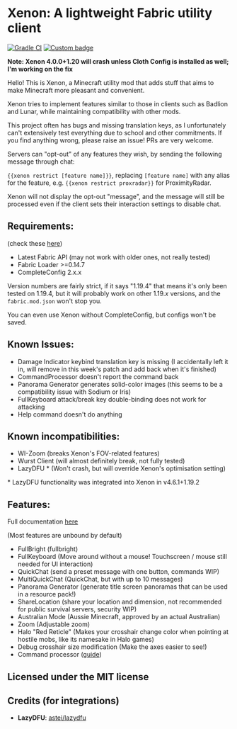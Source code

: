 # Xenon: A lightweight Fabric utility client

[![Gradle CI](https://github.com/AV306/xenon/actions/workflows/gradle_ci.yml/badge.svg?branch=1.19-DEV)](https://github.com/AV306/xenon/actions/workflows/gradle_ci.yml)
[![Custom badge](https://img.shields.io/endpoint?color=3fcc98&url=https://hits.dwyl.com/AV306/xenon.json?show=unique)]()

**Note: Xenon 4.0.0+1.20 will crash unless Cloth Config is installed as well; I'm working on the fix**

Hello! This is Xenon, a Minecraft utility mod that adds stuff that aims to make Minecraft more pleasant and convenient.

Xenon tries to implement features similar to those in clients such as Badlion and Lunar, while maintaining compatibility with other mods. 

This project often has bugs and missing translation keys, as I unfortunately can't extensively test everything due to school and other commitments. If you find anything wrong, please raise an issue! PRs are very welcome.

Servers can "opt-out" of any features they wish, by sending the following message through chat:

`{{xenon restrict [feature name]}}`, replacing `[feature name]` with any alias for the feature, e.g. `{{xenon restrict proxradar}}` for ProximityRadar.

Xenon will not display the opt-out "message", and the message will still be processed even if the client sets their interaction settings to disable chat.

## Requirements:

(check these [here](https://fabricmc.net/develop))

- Latest Fabric API (may not work with older ones, not really tested)
- Fabric Loader >=0.14.7
- CompleteConfig 2.x.x

Version numbers are fairly strict, if it says "1.19.4" that means it's only been tested on 1.19.4, but it will probably work on other 1.19.*x* versions, and the `fabric.mod.json` won't stop you.

You can even use Xenon without CompleteConfig, but configs won't be saved.

## Known Issues:

- Damage Indicator keybind translation key is missing (I accidentally left it in, will remove in this week's patch and add back when it's finished)
- CommandProcessor doesn't report the command back
- Panorama Generator generates solid-color images (this seems to be a compatibility issue with Sodium or Iris)
- FullKeyboard attack/break key double-binding does not work for attacking
- Help command doesn't do anything

## Known incompatibilities:

- WI-Zoom (breaks Xenon's FOV-related features)
- Wurst Client (will almost definitely break, not fully tested)
- LazyDFU * (Won't crash, but will override Xenon's optimisation setting)

\* LazyDFU functionality was integrated into Xenon in v4.6.1+1.19.2

## Features:

Full documentation [here](FEATURES.md)

(Most features are unbound by default)

- FullBright (fullbright)
- FullKeyboard (Move around without a mouse! Touchscreen / mouse still needed for UI interaction)
- QuickChat (send a preset message with one button, commands WIP)
- MultiQuickChat (QuickChat, but with up to 10 messages)
- Panorama Generator (generate title screen panoramas that can be used in a resource pack!)
- ShareLocation (share your location and dimension, not recommended for public survival servers, security WIP)
- Australian Mode (Aussie Minecraft, approved by an actual Australian)
- Zoom (Adjustable zoom)
- Halo "Red Reticle" (Makes your crosshair change color when pointing at hostile mobs, like its namesake in Halo games)
- Debug crosshair size modification (Make the axes easier to see!)
- Command processor ([guide](CMD.md))

## Licensed under the MIT license

## Credits (for integrations)

- **LazyDFU**: [astei/lazydfu](https://github.com/astei/lazydfu)
